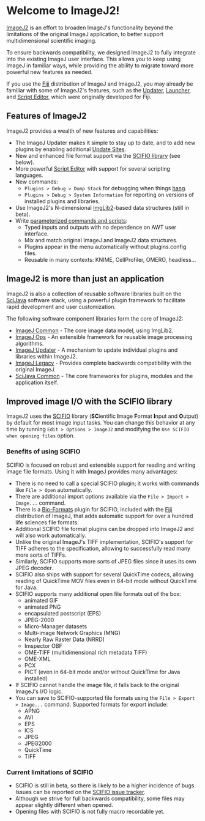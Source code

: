 # Welcome to ImageJ2!

[ImageJ2](https://imagej.net/software/imagej2) is an effort to broaden
ImageJ's functionality beyond the limitations of the original ImageJ
application, to better support multidimensional scientific imaging.

To ensure backwards compatibility, we designed ImageJ2 to fully integrate into
the existing ImageJ user interface. This allows you to keep using ImageJ in
familiar ways, while providing the ability to migrate toward more powerful new
features as needed.

If you use the [Fiji](https://imagej.net/software/fiji) distribution of ImageJ
and ImageJ2, you may already be familiar with some of ImageJ2's features, such
as the [Updater](https://imagej.net/plugins/updater),
[Launcher](https://imagej.net/learn/launcher), and
[Script Editor](https://imagej.net/scripting/script-editor), which were
originally developed for Fiji.

## Features of ImageJ2

ImageJ2 provides a wealth of new features and capabilities:

* The ImageJ Updater makes it simple to stay up to date, and to add new plugins
  by enabling additional [Update Sites](https://imagej.net/update-sites).
* New and enhanced file format support via the
  [SCIFIO library](https://imagej.net/libs/scifio) (see below).
* More powerful [Script Editor](https://imagej.net/scripting/script-editor)
  with support for several scripting languages.
* New commands:
    * `Plugins > Debug > Dump Stack` for debugging when things
      [hang](https://en.wikipedia.org/wiki/Hang_(computing)).
    * `Plugins > Debug > System Information` for reporting on versions of
      installed plugins and libraries.
* Use ImageJ2's N-dimensional [ImgLib2](https://imagej.net/libs/imglib2)-based
  data structures (still in beta).
* Write [parameterized commands and scripts](https://imagej.net/scripting/parameters):
    * Typed inputs and outputs with no dependence on AWT user interface.
    * Mix and match original ImageJ and ImageJ2 data structures.
    * Plugins appear in the menu automatically without plugins.config files.
    * Reusable in many contexts: KNIME, CellProfiler, OMERO, headless...

## ImageJ2 is more than just an application

ImageJ2 is also a collection of reusable software libraries built on the
[SciJava](https://imagej.net/libs/scijava) software stack, using a powerful
plugin framework to facilitate rapid development and user customization.

The following software component libraries form the core of ImageJ2:

* [ImageJ Common](https://github.com/imagej/imagej-common) -
  The core image data model, using ImgLib2.
* [ImageJ Ops](https://github.com/imagej/imagej-ops) -
  An extensible framework for reusable image processing algorithms.
* [ImageJ Updater](https://github.com/imagej/imagej-updater) -
  A mechanism to update individual plugins and libraries within ImageJ2.
* [ImageJ Legacy](https://github.com/imagej/imagej-legacy) -
  Provides complete backwards compatibility with the original ImageJ.
* [SciJava Common](https://github.com/scijava/scijava-common) -
  The core frameworks for plugins, modules and the application itself.

## Improved image I/O with the SCIFIO library

ImageJ2 uses the [SCIFIO](https://imagej.net/libs/scifio) library
(**SC**ientific **I**mage **F**ormat **I**nput and **O**utput) by default
for most image input tasks. You can change this behavior at any time by
running `Edit > Options > ImageJ2` and modifying the
`Use SCIFIO when opening files` option.

### Benefits of using SCIFIO

SCIFIO is focused on robust and extensible support for reading and writing
image file formats. Using it with ImageJ provides many advantages:

* There is no need to call a special SCIFIO plugin; it works with commands like
  `File > Open` automatically.
* There are additional import options available via the
  `File > Import > Image...` command.
* There is a [Bio-Formats](https://imagej.net/formats/bio-formats)
  plugin for SCIFIO, included with the [Fiji](https://imagej.net/software/fiji)
  distribution of ImageJ, that adds automatic support for over a hundred life
  sciences file formats.
* Additional SCIFIO file format plugins can be dropped into ImageJ2 and will
  also work automatically.
* Unlike the original ImageJ's TIFF implementation, SCIFIO's support for TIFF
  adheres to the specification, allowing to successfully read many more sorts
  of TIFFs.
* Similarly, SCIFIO supports more sorts of JPEG files since it uses its own
  JPEG decoder.
* SCIFIO also ships with support for several QuickTime codecs, allowing reading
  of QuickTime MOV files even in 64-bit mode without QuickTime for Java.
* SCIFIO supports many additional open file formats out of the box:
    * animated GIF
    * animated PNG
    * encapsulated postscript (EPS)
    * JPEG-2000
    * Micro-Manager datasets
    * Multi-image Network Graphics (MNG)
    * Nearly Raw Raster Data (NRRD)
    * Imspector OBF
    * OME-TIFF (multidimensional rich metadata TIFF)
    * OME-XML
    * PCX
    * PICT (even in 64-bit mode and/or without QuickTime for Java installed)
* If SCIFIO cannot handle the image file, it falls back to the original
  ImageJ's I/O logic.
* You can save to SCIFIO-supported file formats using the
  `File > Export > Image...` command. Supported formats for export include:
    * APNG
    * AVI
    * EPS
    * ICS
    * JPEG
    * JPEG2000
    * QuickTime
    * TIFF

### Current limitations of SCIFIO

* SCIFIO is still in beta, so there is likely to be a higher incidence of bugs.
  Issues can be reported on the
  [SCIFIO issue tracker](https://github.com/scifio/scifio/issues).
* Although we strive for full backwards compatibility, some files may appear
  slightly different when opened.
* Opening files with SCIFIO is not fully macro recordable yet.
